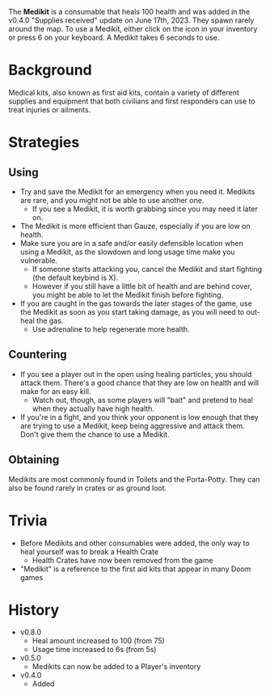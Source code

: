 The **Medikit** is a consumable that heals 100 health and was added in the v0.4.0 "Supplies received" update on June 17th, 2023. They spawn rarely around the map. To use a Medikit, either click on the icon in your inventory or press 6 on your keyboard. A Medikit takes 6 seconds to use.

# Background

Medical kits, also known as first aid kits, contain a variety of different supplies and equipment that both civilians and first responders can use to treat injuries or ailments.

# Strategies

## Using

- Try and save the Medikit for an emergency when you need it. Medikits are rare, and you might not be able to use another one.
  - If you see a Medikit, it is worth grabbing since you may need it later on.
- The Medikit is more efficient than Gauze, especially if you are low on health.
- Make sure you are in a safe and/or easily defensible location when using a Medikit, as the slowdown and long usage time make you vulnerable.
  - If someone starts attacking you, cancel the Medikit and start fighting (the default keybind is X).
  - However if you still have a little bit of health and are behind cover, you might be able to let the Medikit finish before fighting.
- If you are caught in the gas towards the later stages of the game, use the Medikit as soon as you start taking damage, as you will need to out-heal the gas.
  - Use adrenaline to help regenerate more health.

## Countering

- If you see a player out in the open using healing particles, you should attack them. There's a good chance that they are low on health and will make for an easy kill.
  - Watch out, though, as some players will "bait" and pretend to heal when they actually have high health.
- If you're in a fight, and you think your opponent is low enough that they are trying to use a Medikit, keep being aggressive and attack them. Don't give them the chance to use a Medikit.

## Obtaining

Medikits are most commonly found in Toilets and the Porta-Potty. They can also be found rarely in crates or as ground loot.

# Trivia

- Before Medikits and other consumables were added, the only way to heal yourself was to break a Health Crate
  - Health Crates have now been removed from the game
- "Medikit" is a reference to the first aid kits that appear in many Doom games

# History

- v0.8.0
  - Heal amount increased to 100 (from 75)
  - Usage time increased to 6s (from 5s)
- v0.5.0
  - Medikits can now be added to a Player's inventory
- v0.4.0
  - Added
